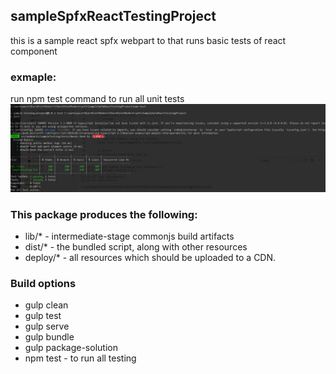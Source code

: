 ## sampleSpfxReactTestingProject

this is a sample react spfx webpart to that runs basic tests of react component

### exmaple:
run npm test command to run all unit tests
![](../Images/UnitTesting.png)

### This package produces the following:

* lib/* - intermediate-stage commonjs build artifacts
* dist/* - the bundled script, along with other resources
* deploy/* - all resources which should be uploaded to a CDN.

### Build options

* gulp clean
* gulp test
* gulp serve
* gulp bundle
* gulp package-solution
* npm test - to run all testing
